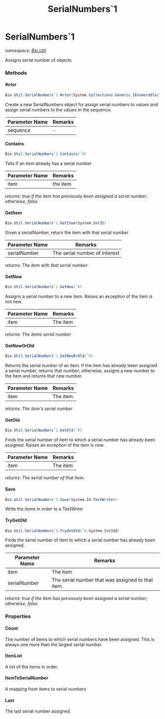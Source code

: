 ﻿---
title: SerialNumbers`1
---

# SerialNumbers`1
_namespace: [Bio.Util](N-Bio.Util.html)_

Assigns serial number of objects

### Methods

#### #ctor
```csharp
Bio.Util.SerialNumbers`1.#ctor(System.Collections.Generic.IEnumerable{`0})
```
Create a new SerialNumbers object for assign serial numbers to values and assign serial numbers to the values in the sequence.

|Parameter Name|Remarks|
|--------------|-------|
|sequence|-|


#### Contains
```csharp
Bio.Util.SerialNumbers`1.Contains(`0)
```
Tells if an item already has a serial number

|Parameter Name|Remarks|
|--------------|-------|
|item|the item|

_returns: true if the item has previously been assigned a serial number; otherwise, false._

#### GetItem
```csharp
Bio.Util.SerialNumbers`1.GetItem(System.Int32)
```
Given a serialNumber, return the item with that serial number

|Parameter Name|Remarks|
|--------------|-------|
|serialNumber|The serial number of interest|

_returns: The item with that serial number_

#### GetNew
```csharp
Bio.Util.SerialNumbers`1.GetNew(`0)
```
Assigns a serial number to a new item. Raises an exception of the item is not new.

|Parameter Name|Remarks|
|--------------|-------|
|item|The item|

_returns: The items serial number_

#### GetNewOrOld
```csharp
Bio.Util.SerialNumbers`1.GetNewOrOld(`0)
```
Returns the serial number of an item. If the item has already been assigned a serial number, returns that number; 
 otherwise, assigns a new number to the item and returns that new number.

|Parameter Name|Remarks|
|--------------|-------|
|item|The item|

_returns: The item's serial number_

#### GetOld
```csharp
Bio.Util.SerialNumbers`1.GetOld(`0)
```
Finds the serial number of item to which a serial number has already been assigned. Raises an exception of the item is new.

|Parameter Name|Remarks|
|--------------|-------|
|item|The item|

_returns: The serial number of that item._

#### Save
```csharp
Bio.Util.SerialNumbers`1.Save(System.IO.TextWriter)
```
Write the items in order to a TextWriter

#### TryGetOld
```csharp
Bio.Util.SerialNumbers`1.TryGetOld(`0,System.Int32@)
```
Finds the serial number of item to which a serial number has already been assigned.

|Parameter Name|Remarks|
|--------------|-------|
|item|The item|
|serialNumber|The serial number that was assigned to that item.|

_returns: true if the item has previously been assigned a serial number; otherwise, false._



### Properties

#### Count
The number of items to which serial numbers have been assigned. This is always one more than the largest serial number.
#### ItemList
A list of the items in order.
#### ItemToSerialNumber
A mapping from items to serial numbers
#### Last
The last serial number assigned.


